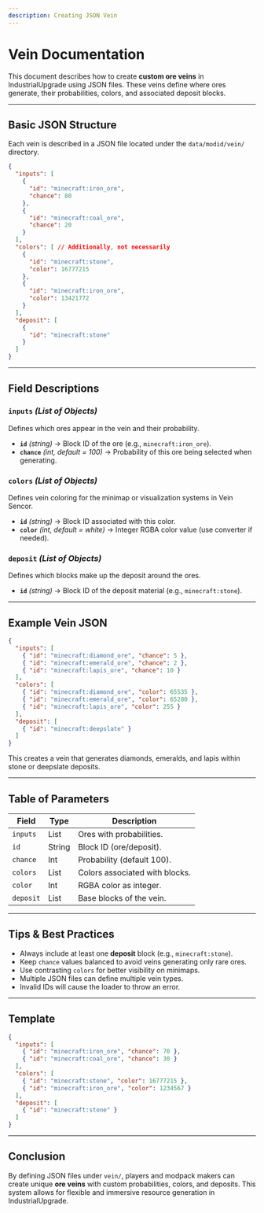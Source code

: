 ```yaml
---
description: Creating JSON Vein 
---
```


# Vein Documentation

This document describes how to create **custom ore veins** in IndustrialUpgrade using JSON files. These veins define where ores generate, their probabilities, colors, and associated deposit blocks.

---

## Basic JSON Structure

Each vein is described in a JSON file located under the `data/modid/vein/` directory.

```json
{
  "inputs": [
    {
      "id": "minecraft:iron_ore",
      "chance": 80
    },
    {
      "id": "minecraft:coal_ore",
      "chance": 20
    }
  ],
  "colors": [ // Additionally, not necessarily
    {
      "id": "minecraft:stone",
      "color": 16777215
    },
    {
      "id": "minecraft:iron_ore",
      "color": 13421772
    }
  ],
  "deposit": [
    {
      "id": "minecraft:stone"
    }
  ]
}
```

---

## Field Descriptions

### **`inputs`** *(List of Objects)*
Defines which ores appear in the vein and their probability.
- **`id`** *(string)* → Block ID of the ore (e.g., `minecraft:iron_ore`).
- **`chance`** *(int, default = 100)* → Probability of this ore being selected when generating.

### **`colors`** *(List of Objects)*
Defines vein coloring for the minimap or visualization systems in Vein Sencor.
- **`id`** *(string)* → Block ID associated with this color.
- **`color`** *(int, default = white)* → Integer RGBA color value (use converter if needed).

### **`deposit`** *(List of Objects)*
Defines which blocks make up the deposit around the ores.
- **`id`** *(string)* → Block ID of the deposit material (e.g., `minecraft:stone`).

---

## Example Vein JSON

```json
{
  "inputs": [
    { "id": "minecraft:diamond_ore", "chance": 5 },
    { "id": "minecraft:emerald_ore", "chance": 2 },
    { "id": "minecraft:lapis_ore", "chance": 10 }
  ],
  "colors": [
    { "id": "minecraft:diamond_ore", "color": 65535 },
    { "id": "minecraft:emerald_ore", "color": 65280 },
    { "id": "minecraft:lapis_ore", "color": 255 }
  ],
  "deposit": [
    { "id": "minecraft:deepslate" }
  ]
}
```

This creates a vein that generates diamonds, emeralds, and lapis within stone or deepslate deposits.

---

## Table of Parameters

| Field       | Type    | Description |
|-------------|---------|-------------|
| `inputs`    | List    | Ores with probabilities. |
| `id`        | String  | Block ID (ore/deposit). |
| `chance`    | Int     | Probability (default 100). |
| `colors`    | List    | Colors associated with blocks. |
| `color`     | Int     | RGBA color as integer. |
| `deposit`   | List    | Base blocks of the vein. |

---

## Tips & Best Practices
- Always include at least one **deposit** block (e.g., `minecraft:stone`).
- Keep `chance` values balanced to avoid veins generating only rare ores.
- Use contrasting `colors` for better visibility on minimaps.
- Multiple JSON files can define multiple vein types.
- Invalid IDs will cause the loader to throw an error.

---

## Template

```json
{
  "inputs": [
    { "id": "minecraft:iron_ore", "chance": 70 },
    { "id": "minecraft:coal_ore", "chance": 30 }
  ],
  "colors": [
    { "id": "minecraft:stone", "color": 16777215 },
    { "id": "minecraft:iron_ore", "color": 1234567 }
  ],
  "deposit": [
    { "id": "minecraft:stone" }
  ]
}
```

---

## Conclusion
By defining JSON files under `vein/`, players and modpack makers can create unique **ore veins** with custom probabilities, colors, and deposits. This system allows for flexible and immersive resource generation in IndustrialUpgrade.

